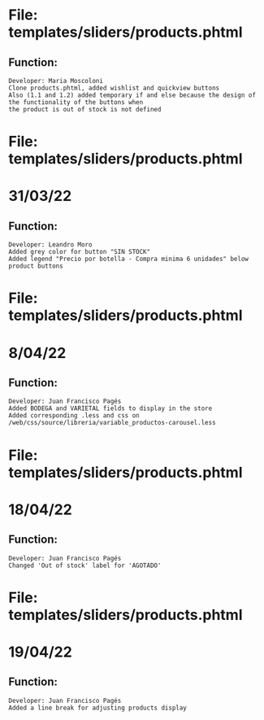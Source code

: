 # File: templates/sliders/products.phtml
## Function:
    Developer: Maria Moscoloni
    Clone products.phtml, added wishlist and quickview buttons
    Also (1.1 and 1.2) added temporary if and else because the design of the functionality of the buttons when
    the product is out of stock is not defined


# File: templates/sliders/products.phtml
# 31/03/22
## Function:
    Developer: Leandro Moro
    Added grey color for button "SIN STOCK"
    Added legend "Precio por botella - Compra minima 6 unidades" below product buttons 

# File: templates/sliders/products.phtml
# 8/04/22
## Function:
    Developer: Juan Francisco Pagés
    Added BODEGA and VARIETAL fields to display in the store
    Added corresponding .less and css on /web/css/source/libreria/variable_productos-carousel.less

# File: templates/sliders/products.phtml
# 18/04/22
## Function:
    Developer: Juan Francisco Pagés
    Changed 'Out of stock' label for 'AGOTADO'

# File: templates/sliders/products.phtml
# 19/04/22
## Function:
    Developer: Juan Francisco Pagés
    Added a line break for adjusting products display